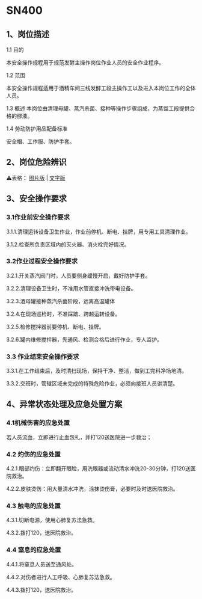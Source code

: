 # SN400

## 1、岗位描述

1.1 目的

本安全操作规程用于规范发酵主操作岗位作业人员的安全作业程序。

1.2 范围

本安全操作规程适用于酒精车间三线发酵工段主操作工以及进入本岗位工作的全体人员。

1.3 概述
本岗位由清理母罐、蒸汽杀菌、接种等操作步骤组成，为蒸馏工段提供合格的醪液。

1.4 劳动防护用品配备标准

安全帽、工作服、防护手套。

## 2、岗位危险辨识

⚠️表格：
[图片版](../未分类/岗位危险辨识_图片版.md) | 
[文字版](../未分类/岗位危险辨识_文字版.md)

## 3、安全操作要求

### 3.1作业前安全操作要求

3.1.1.清理运转设备卫生作业，作业前停机、断电、挂牌，用专用工具清理作业。

3.1.2.检查所负责区域内的灭火器、消火栓完好情况。

### 3.2作业过程安全操作要求

3.2.1.开关蒸汽阀门时，人员要侧身缓慢开启，戴好防护手套。

3.2.2.清理设备卫生时，不准用水管直接冲洗带电设备。

3.2.3.酒母罐接种蒸汽杀菌阶段，远离高温罐体

3.2.4.在现场巡检时，不准踩踏、跨越运转设备。

3.2.5.检修搅拌器前要停机、断电、挂牌。

3.2.6.罐内维修搅拌器，先通风、检测合格后进行作业，专人监护。

### 3.3 作业结束安全操作要求

3.3.1.在工作结束后，及时清扫现场，保持干净、整洁，做到工完料净场地清。

3.3.2.交班时，管辖区域未完成的特殊危险作业，必须向接班人员讲清楚。

## 4、异常状态处理及应急处置方案

### 4.1机械伤害的应急处置

若人员流血，立即进行止血包扎，并打120送医院进一步救治；

### 4.2 灼伤的应急处置

4.2.1.眼部灼伤：立即翻开眼睑，用洗眼器或流动清水冲洗20-30分钟，打120送医院救治。

4.2.2.皮肤烫伤：用大量清水冲洗，涂抹烫伤膏，必要时及时送医院救治。

### 4.3 触电的应急处置

4.3.1.切断电源，使用心肺复苏法急救。

4.3.2.拨打120，送医院救治。

### 4.4 窒息的应急处置

4.4.1.将窒息人员送至通风处。

4.4.2.对伤者进行人工呼吸、心肺复苏法急救。

4.4.3.拨打120，送医院救治。